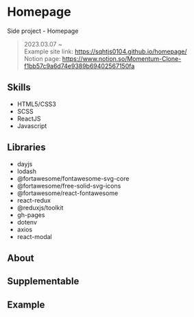 # Homepage
Side project - Homepage

> 2023.03.07 ~    
> Example site link: https://sqhtjs0104.github.io/homepage/   
> Notion page: https://www.notion.so/Momentum-Clone-f1bb57c9a6d74e9389b69402567150fa

## Skills
- HTML5/CSS3
- SCSS
- ReactJS
- Javascript

## Libraries
- dayjs
- lodash
- @fortawesome/fontawesome-svg-core
- @fortawesome/free-solid-svg-icons
- @fortawesome/react-fontawesome
- react-redux
- @reduxjs/toolkit
- gh-pages
- dotenv
- axios
- react-modal

## About 

## Supplementable

## Example
